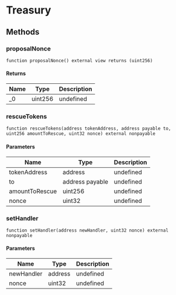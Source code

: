 # Treasury









## Methods

### proposalNonce

```solidity
function proposalNonce() external view returns (uint256)
```






#### Returns

| Name | Type | Description |
|---|---|---|
| _0 | uint256 | undefined

### rescueTokens

```solidity
function rescueTokens(address tokenAddress, address payable to, uint256 amountToRescue, uint32 nonce) external nonpayable
```





#### Parameters

| Name | Type | Description |
|---|---|---|
| tokenAddress | address | undefined
| to | address payable | undefined
| amountToRescue | uint256 | undefined
| nonce | uint32 | undefined

### setHandler

```solidity
function setHandler(address newHandler, uint32 nonce) external nonpayable
```





#### Parameters

| Name | Type | Description |
|---|---|---|
| newHandler | address | undefined
| nonce | uint32 | undefined




